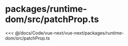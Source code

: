 # packages/runtime-dom/src/patchProp.ts

<<< @/docs/Code/vue-next/vue-next/packages/runtime-dom/src/patchProp.ts
